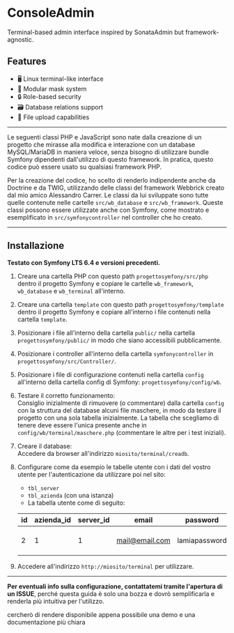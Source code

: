 # ConsoleAdmin

Terminal-based admin interface inspired by SonataAdmin but framework-agnostic.

## Features

- 🖥️ Linux terminal-like interface  
- 🧩 Modular mask system  
- 🔒 Role-based security  
- 🗃️ Database relations support  
- 📁 File upload capabilities  

---

Le seguenti classi PHP e JavaScript sono nate dalla creazione di un progetto che mirasse alla modifica e interazione con un database MySQL/MariaDB in maniera veloce, senza bisogno di utilizzare bundle Symfony dipendenti dall'utilizzo di questo framework. In pratica, questo codice può essere usato su qualsiasi framework PHP.  

Per la creazione del codice, ho scelto di renderlo indipendente anche da Doctrine e da TWIG, utilizzando delle classi del framework Webbrick creato dal mio amico Alessandro Carrer. Le classi da lui sviluppate sono tutte quelle contenute nelle cartelle `src/wb_database` e `src/wb_framework`. Queste classi possono essere utilizzate anche con Symfony, come mostrato e esemplificato in `src/symfonycontroller` nel controller che ho creato.  

---

## Installazione

**Testato con Symfony LTS 6.4 e versioni precedenti.**  

1. Creare una cartella PHP con questo path `progettosymfony/src/php` dentro il progetto Symfony e copiare le cartelle `wb_framework`, `wb_database` e `wb_terminal` all'interno.  

2. Creare una cartella `template` con questo path `progettosymfony/template` dentro il progetto Symfony e copiare all'interno i file contenuti nella cartella `template`.  

3. Posizionare i file all'interno della cartella `public/` nella cartella `progettosymfony/public/` in modo che siano accessibili pubblicamente.  

4. Posizionare i controller all'interno della cartella `symfonycontroller` in `progettosymfony/src/Controller/`.  

5. Posizionare i file di configurazione contenuti nella cartella `config` all'interno della cartella config di Symfony: `progettosymfony/config/wb`.  

6. Testare il corretto funzionamento:  
   Consiglio inizialmente di rimuovere (o commentare) dalla cartella `config` con la struttura del database alcuni file maschere, in modo da testare il progetto con una sola tabella inizialmente. La tabella che scegliamo di tenere deve essere l'unica presente anche in `config/wb/terminal/maschere.php` (commentare le altre per i test iniziali).  

7. Creare il database:  
   Accedere da browser all'indirizzo `miosito/terminal/creadb`.  

8. Configurare come da esempio le tabelle utente con i dati del vostro utente per l'autenticazione da utilizzare poi nel sito:  

   - `tbl_server`  
   - `tbl_azienda` (con una istanza)  
   - La tabella utente come di seguito:  

   | id | azienda_id | server_id | email                     | password      | nomecognome | ruoli                                                                                         | urldefault | ts                  | disable | tipologia | errorlogin | doubleauthentication | doubleauthenticationemail | errordoubleauthentication | doubleauthenticationcode | cassa_id |  
   |----|------------|-----------|---------------------------|---------------|-------------|-----------------------------------------------------------------------------------------------|------------|---------------------|---------|-----------|------------|----------------------|---------------------------|---------------------------|--------------------------|----------|  
   | 2  | 1          | 1         | mail@email.com            | lamiapassword | MARIO ROSSI | role_gestioneordini#1111;role_bolle#1111;role_articoli#1111;role_etichette#1111;role_terminal#1111;role_clifor#1111;role_presenze#1111;role_admin#1111;role_cassa#1111;role_statistiche#1111 | NULL       | 2025-08-05 16:04:35 | 0       | backend   | 0          | 1                    | NULL                      | 0                         | 123456                  | 1        |  

9. Accedere all'indirizzo `http://miosito/terminal` per utilizzare.  

---

**Per eventuali info sulla configurazione, contattatemi tramite l'apertura di un ISSUE**, perché questa guida è solo una bozza e dovrò semplificarla e renderla più intuitiva per l'utilizzo. 

cercherò di rendere disponibile appena possibile una demo e una documentazione più chiara
